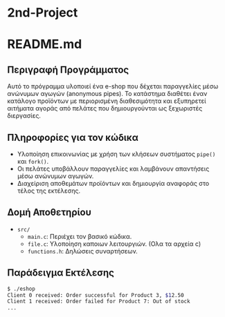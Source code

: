 # 2nd-Project
# README.md

## Περιγραφή Προγράμματος
Αυτό το πρόγραμμα υλοποιεί ένα e-shop που δέχεται παραγγελίες μέσω ανώνυμων αγωγών (anonymous pipes). Το κατάστημα διαθέτει έναν κατάλογο προϊόντων με περιορισμένη διαθεσιμότητα και εξυπηρετεί αιτήματα αγοράς από πελάτες που δημιουργούνται ως ξεχωριστές διεργασίες.

## Πληροφορίες για τον κώδικα
- Υλοποίηση επικοινωνίας με χρήση των κλήσεων συστήματος `pipe()` και `fork()`.
- Οι πελάτες υποβάλλουν παραγγελίες και λαμβάνουν απαντήσεις μέσω ανώνυμων αγωγών.
- Διαχείριση αποθεμάτων προϊόντων και δημιουργία αναφοράς στο τέλος της εκτέλεσης.

## Δομή Αποθετηρίου
- `src/`
  - `main.c`: Περιέχει τον βασικό κώδικα.
  - `file.c`: Υλοποίηση καποιων λειτουργιών. (Ολα τα αρχεία c)
  - `functions.h`: Δηλώσεις συναρτήσεων.


## Παράδειγμα Εκτέλεσης
```sh
$ ./eshop
Client 0 received: Order successful for Product 3, $12.50
Client 1 received: Order failed for Product 7: Out of stock
...
```
